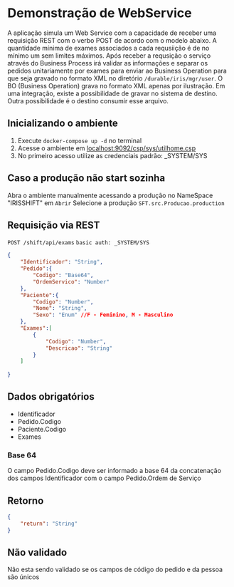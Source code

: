 # Demonstração de WebService

A aplicação simula um Web Service com a capacidade de receber uma requisição REST com o verbo POST de acordo com o modelo abaixo. A quantidade mínima de exames associados a cada requsiição é de no mínimo um sem limites máximos.
Após receber a requsição o serviço através do Business Process irá validar as informações e separar os pedidos unitariamente por exames para enviar ao Business Operation para que seja gravado no formato XML no diretório `/durable/iris/mgr/user`.
O BO (Business Operation) grava no formato XML apenas por ilustração. Em uma integração, existe a possibilidade de gravar no sistema de destino. Outra possibilidade é o destino consumir esse arquivo.
## Inicializando o ambiente
1. Execute `docker-compose up -d` no terminal
2. Acesse o ambiente em [localhost:9092/csp/sys/utilhome.csp](http://localhost:9092/csp/sys/utilhome.csp)
3. No primeiro acesso utilize as credenciais padrão: _SYSTEM/SYS

## Caso a produção não start sozinha
Abra o ambiente manualmente acessando a produção no NameSpace "IRISSHIFT" em ```Abrir``` Selecione a produção ```SFT.src.Producao.production```

## Requisição via REST
```POST /shift/api/exams```
```basic auth: _SYSTEM/SYS```
```json
{
    "Identificador": "String",
    "Pedido":{
        "Codigo": "Base64",
        "OrdemServico": "Number"
    },
    "Paciente":{
        "Codigo": "Number",
        "Nome": "String",
        "Sexo": "Enum" //F - Feminino, M - Masculino
    },
    "Exames":[
        {
            "Codigo": "Number",
            "Descricao": "String"
        }
    ]
    
}
```

## Dados obrigatórios
- Identificador
- Pedido.Codigo
- Paciente.Codigo
- Exames

### Base 64
O campo Pedido.Codigo deve ser informado a base 64 da concatenação dos campos Identificador com o campo Pedido.Ordem de Serviço

## Retorno
```json
{
    "return": "String"
}
```

## Não validado
Não esta sendo validado se os campos de código do pedido e da pessoa são únicos
